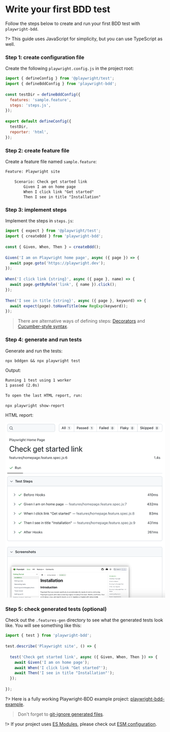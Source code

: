 # Write your first BDD test

Follow the steps below to create and run your first BDD test with `playwright-bdd`.

?> This guide uses JavaScript for simplicity, but you can use TypeScript as well.

### Step 1: create configuration file

Create the following `playwright.config.js` in the project root:

```js
import { defineConfig } from '@playwright/test';
import { defineBddConfig } from 'playwright-bdd';

const testDir = defineBddConfig({
  features: 'sample.feature',
  steps: 'steps.js',
});

export default defineConfig({
  testDir,
  reporter: 'html',
});
```

### Step 2: create feature file

Create a feature file named `sample.feature`:

```gherkin
Feature: Playwright site

    Scenario: Check get started link
        Given I am on home page
        When I click link "Get started"
        Then I see in title "Installation"
```

### Step 3: implement steps

Implement the steps in `steps.js`:

```ts
import { expect } from '@playwright/test';
import { createBdd } from 'playwright-bdd';

const { Given, When, Then } = createBdd();

Given('I am on Playwright home page', async ({ page }) => {
  await page.goto('https://playwright.dev');
});

When('I click link {string}', async ({ page }, name) => {
  await page.getByRole('link', { name }).click();
});

Then('I see in title {string}', async ({ page }, keyword) => {
  await expect(page).toHaveTitle(new RegExp(keyword));
});
```

> There are alternative ways of defining steps: [Decorators](writing-steps/decorators.md) and [Cucumber-style syntax](writing-steps/cucumber-style.md).

### Step 4: generate and run tests

Generate and run the tests:

```
npx bddgen && npx playwright test
```

Output:

```
Running 1 test using 1 worker
1 passed (2.0s)

To open the last HTML report, run:

npx playwright show-report
```

HTML report:

![Playwright HTML report](./_media/playwright-report.png ':size=70%')

### Step 5: check generated tests (optional)

Check out the `.features-gen` directory to see what the generated tests look like.
You will see something like this:

```js
import { test } from 'playwright-bdd';

test.describe('Playwright site', () => {

  test('Check get started link', async ({ Given, When, Then }) => {
    await Given('I am on home page');
    await When('I click link "Get started"');
    await Then('I see in title "Installation"');
  });

});
```

?> Here is a fully working Playwright-BDD example project: [playwright-bdd-example](https://github.com/vitalets/playwright-bdd-example).

> Don't forget to [git-ignore generated files](guides/ignore-generated-files.md).

!> If your project uses [ES Modules](https://nodejs.org/api/esm.html), please check out [ESM configuration](configuration/esm.md).



